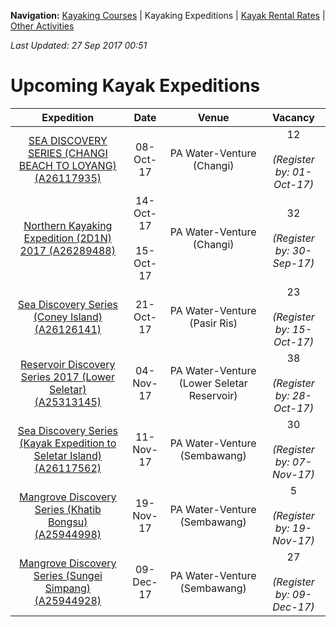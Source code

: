 **Navigation:** [Kayaking Courses](index) &#124; Kayaking Expeditions &#124; [Kayak Rental Rates](rental) &#124; [Other Activities](activity)

_Last Updated: 27 Sep 2017 00:51_
# Upcoming Kayak Expeditions

Expedition | Date | Venue | Vacancy
:---:|:---:|:---:|:---:
[SEA DISCOVERY SERIES (CHANGI BEACH TO LOYANG) (A26117935)](https://one.pa.gov.sg/CRMSPortal/CRMSPortal.portal?_nfpb=true&_st=&_windowLabel=CRMSPortal_1&_urlType=render&_mode=view&wlpCRMSPortal_1_action=ACMParticipantMaintain&_pageLabel=CRMSPortal_page_1&IdProdInst=26117935)|08-Oct-17|PA Water-Venture (Changi)|12<br /><br /> _(Register by: 01-Oct-17)_
[Northern Kayaking Expedition (2D1N) 2017 (A26289488)](https://one.pa.gov.sg/CRMSPortal/CRMSPortal.portal?_nfpb=true&_st=&_windowLabel=CRMSPortal_1&_urlType=render&_mode=view&wlpCRMSPortal_1_action=ACMParticipantMaintain&_pageLabel=CRMSPortal_page_1&IdProdInst=26289488)|14-Oct-17<br /><br />15-Oct-17|PA Water-Venture (Changi)|32<br /><br /> _(Register by: 30-Sep-17)_
[Sea Discovery Series (Coney Island)  (A26126141)](https://one.pa.gov.sg/CRMSPortal/CRMSPortal.portal?_nfpb=true&_st=&_windowLabel=CRMSPortal_1&_urlType=render&_mode=view&wlpCRMSPortal_1_action=ACMParticipantMaintain&_pageLabel=CRMSPortal_page_1&IdProdInst=26126141)|21-Oct-17|PA Water-Venture (Pasir Ris)|23<br /><br /> _(Register by: 15-Oct-17)_
[Reservoir Discovery Series 2017 (Lower Seletar) (A25313145)](https://one.pa.gov.sg/CRMSPortal/CRMSPortal.portal?_nfpb=true&_st=&_windowLabel=CRMSPortal_1&_urlType=render&_mode=view&wlpCRMSPortal_1_action=ACMParticipantMaintain&_pageLabel=CRMSPortal_page_1&IdProdInst=25313145)|04-Nov-17|PA Water-Venture (Lower Seletar Reservoir)|38<br /><br /> _(Register by: 28-Oct-17)_
[Sea Discovery Series (Kayak Expedition to Seletar Island) (A26117562)](https://one.pa.gov.sg/CRMSPortal/CRMSPortal.portal?_nfpb=true&_st=&_windowLabel=CRMSPortal_1&_urlType=render&_mode=view&wlpCRMSPortal_1_action=ACMParticipantMaintain&_pageLabel=CRMSPortal_page_1&IdProdInst=26117562)|11-Nov-17|PA Water-Venture (Sembawang)|30<br /><br /> _(Register by: 07-Nov-17)_
[Mangrove Discovery Series (Khatib Bongsu)  (A25944998)](https://one.pa.gov.sg/CRMSPortal/CRMSPortal.portal?_nfpb=true&_st=&_windowLabel=CRMSPortal_1&_urlType=render&_mode=view&wlpCRMSPortal_1_action=ACMParticipantMaintain&_pageLabel=CRMSPortal_page_1&IdProdInst=25944998)|19-Nov-17|PA Water-Venture (Sembawang)|5<br /><br /> _(Register by: 19-Nov-17)_
[Mangrove Discovery Series (Sungei Simpang) (A25944928)](https://one.pa.gov.sg/CRMSPortal/CRMSPortal.portal?_nfpb=true&_st=&_windowLabel=CRMSPortal_1&_urlType=render&_mode=view&wlpCRMSPortal_1_action=ACMParticipantMaintain&_pageLabel=CRMSPortal_page_1&IdProdInst=25944928)|09-Dec-17|PA Water-Venture (Sembawang)|27<br /><br /> _(Register by: 09-Dec-17)_


